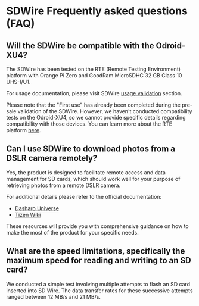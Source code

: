 # SDWire Frequently asked questions (FAQ)

## Will the SDWire be compatible with the Odroid-XU4?

The SDWire has been tested on the RTE (Remote Testing Environment) platform with
Orange Pi Zero and GoodRam MicroSDHC 32 GB Class 10 UHS-I/U1.

For usage documentation, please visit SDWire [usage validation](https://docs.dasharo.com/transparent-validation/sd-wire/usage-validation/) 
section.

Please note that the "First use" has already been completed during the pre-sale
validation of the SDWire. However, we haven't conducted compatibility tests on
the Odroid-XU4, so we cannot provide specific details regarding compatibility
with those devices. You can learn more about the RTE platform
[here](https://shop.3mdeb.com/shop/open-source-hardware/rte/).

## Can I use SDWire to download photos from a DSLR camera remotely?

Yes, the product is designed to facilitate remote access and data management for
SD cards, which should work well for your purpose of retrieving photos from a
remote DSLR camera.

For additional details please refer to the official documentation:

* [Dasharo Universe](https://docs.dasharo.com/transparent-validation/sd-wire/getting-started/)
* [Tizen Wiki](https://wiki.tizen.org/SDWire)

These resources will provide you with comprehensive guidance on how to make the
most of the product for your specific needs.

## What are the speed limitations, specifically the maximum speed for reading and writing to an SD card?

We conducted a simple test involving multiple attempts to flash an SD card
inserted into SD Wire. The data transfer rates for these successive attempts
ranged between 12 MB/s and 21 MB/s.